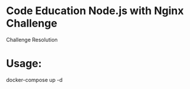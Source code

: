 # Code Education Node.js with Nginx Challenge


Challenge Resolution


# Usage:
docker-compose up -d